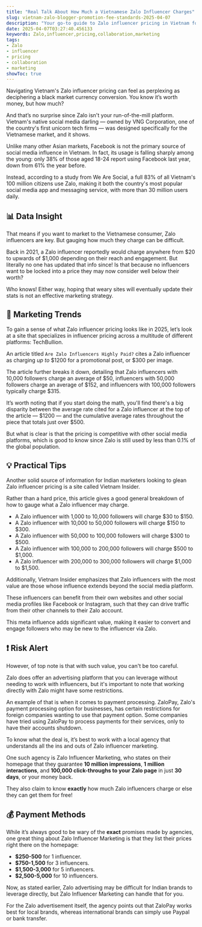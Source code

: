 ```yaml
---
title: "Real Talk About How Much a Vietnamese Zalo Influencer Charges"
slug: vietnam-zalo-blogger-promotion-fee-standards-2025-04-07
description: "Your go-to guide to Zalo influencer pricing in Vietnam for Indian marketers."
date: 2025-04-07T03:27:40.456133
keywords: Zalo,influencer,pricing,collaboration,marketing
tags:
- Zalo
- influencer
- pricing
- collaboration
- marketing
showToc: true
---
```


Navigating Vietnam's Zalo influencer pricing can feel as perplexing as deciphering a black market currency conversion. You know it’s worth money, but how much? 

And that’s no surprise since Zalo isn't your run-of-the-mill platform. Vietnam's native social media darling — owned by VNG Corporation, one of the country's first unicorn tech firms — was designed specifically for the Vietnamese market, and it shows. 

Unlike many other Asian markets, Facebook is not the primary source of social media influence in Vietnam. In fact, its usage is falling sharply among the young: only 38% of those aged 18-24 report using Facebook last year, down from 61% the year before.

Instead, according to a study from We Are Social, a full 83% of all Vietnam's 100 million citizens use Zalo, making it both the country's most popular social media app and messaging service, with more than 30 million users daily. 


## 📊 Data Insight

That means if you want to market to the Vietnamese consumer, Zalo influencers are key. But gauging how much they charge can be difficult. 

Back in 2021, a Zalo influencer reportedly would charge anywhere from $20 to upwards of $1,000 depending on their reach and engagement. But literally no one has updated that info since! Is that because no influencers want to be locked into a price they may now consider well below their worth? 

Who knows! Either way, hoping that weary sites will eventually update their stats is not an effective marketing strategy. 


## 📢 Marketing Trends

To gain a sense of what Zalo influencer pricing looks like in 2025, let’s look at a site that specializes in influencer pricing across a multitude of different platforms:  TechBullion. 

An article titled `Are Zalo Influencers Highly Paid?` cites a Zalo influencer as charging *up to* $1200 for a promotional post, or $300 per image. 

The article further breaks it down, detailing that Zalo influencers with 10,000 followers charge an average of $50, influencers with 50,000 followers charge an average of $152, and influencers with 100,000 followers typically charge $315. 

It’s worth noting that if you start doing the math, you'll find there's a big disparity between the average rate cited for a Zalo influencer at the top of the article — $1200 — and the cumulative average rates throughout the piece that totals just over $500. 

But what is clear is that the pricing is competitive with other social media platforms, which is good to know since Zalo is still used by less than 0.1% of the global population.  


## 💡 Practical Tips

Another solid source of information for Indian marketers looking to glean Zalo influencer pricing is a site called Vietnam Insider. 

Rather than a hard price, this article gives a good general breakdown of how to gauge what a Zalo influencer may charge. 

- A Zalo influencer with 1,000 to 10,000 followers will charge $30 to $150. 
-  A Zalo influencer with 10,000 to 50,000 followers will charge $150 to $300. 
-  A Zalo influencer with 50,000 to 100,000 followers will charge $300 to $500. 
-  A Zalo influencer with 100,000 to 200,000 followers will charge $500 to $1,000. 
-  A Zalo influencer with 200,000 to 300,000 followers will charge $1,000 to $1,500. 

Additionally, Vietnam Insider emphasizes that Zalo influencers with the most value are those whose influence extends beyond the social media platform. 

These influencers can benefit from their own websites and other social media profiles like Facebook or Instagram, such that they can drive traffic from their other channels to their Zalo account. 

This meta influence adds significant value, making it easier to convert and engage followers who may be new to the influencer via Zalo. 


## ❗ Risk Alert

However, of top note is that with such value, you can't be too careful. 

Zalo does offer an advertising platform that you can leverage without needing to work with influencers, but it's important to note that working directly with Zalo might have some restrictions. 

An example of that is when it comes to payment processing. ZaloPay, Zalo's payment processing option for businesses, has certain restrictions for foreign companies wanting to use that payment option. Some companies have tried using ZaloPay to process payments for their services, only to have their accounts shutdown. 

To know what the deal is, it’s best to work with a local agency that understands all the ins and outs of Zalo influencer marketing. 

One such agency is  Zalo Influencer Marketing, who states on their homepage that they guarantee **10 million impressions**, **1 million interactions**, and **100,000 click-throughs to your Zalo page** in just **30 days**, or your money back. 

They also claim to know **exactly** how much Zalo influencers charge or else they can get them for free! 


## 💰 Payment Methods

While it’s always good to be wary of the **exact** promises made by agencies, one great thing about Zalo Influencer Marketing is that they list their prices right there on the homepage:  

- **$250-500** for 1 influencer. 
- **$750-1,500** for 3 influencers. 
- **$1,500-3,000** for 5 influencers. 
- **$2,500-5,000** for 10 influencers. 

Now, as stated earlier, Zalo advertising may be difficult for Indian brands to leverage directly, but Zalo Influencer Marketing can handle that for you. 

For the Zalo advertisement itself, the agency points out that ZaloPay works best for local brands, whereas international brands can simply  use Paypal or bank transfer.